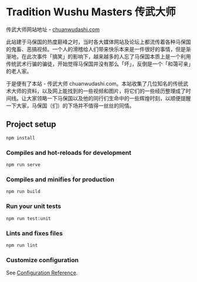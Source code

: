 # Tradition Wushu Masters 传武大师

传武大师网站地址 - [chuanwudashi.com](chuanwudashi.com)

此站建于马保国的热度巅峰之时，当时各大媒体网站及论坛上都流传着各种马保国的鬼畜、恶搞视频。一个人的滑稽给人们带来快乐本来是一件很好的事情，但是渐渐地，在此次事件「搞笑」的影响下，越来越多的人忘了马保国本质上是一个利用传统武术行骗的骗徒，开始觉得马保国并没有那么「坏」，反倒是一个「和蔼可亲」的老人家。

于是便有了本站 - 传武大师 chuanwudashi.com。本站收集了几位知名的传统武术大师的资料，以及网上能找到的一些视频和图片，将它们的一些经历整理成了时间线。让大家领略一下马保国以及他的同行们生命中的一些辉煌时刻，以顺便提醒一下大家，马保国（们）的下场并不值得一丝丝的同情。

## Project setup
```
npm install
```

### Compiles and hot-reloads for development
```
npm run serve
```

### Compiles and minifies for production
```
npm run build
```

### Run your unit tests
```
npm run test:unit
```

### Lints and fixes files
```
npm run lint
```

### Customize configuration
See [Configuration Reference](https://cli.vuejs.org/config/).
